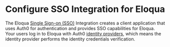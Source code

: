 # Configure SSO Integration for Eloqua

The Eloqua [Single Sign-on (SSO)](/sso) Integration creates a client application that uses Auth0 for authentication and provides SSO capabilities for Eloqua. Your users log in to Eloqua with Auth0 [identity providers](/identityproviders), which means the identity provider performs the identity credentials verification.
